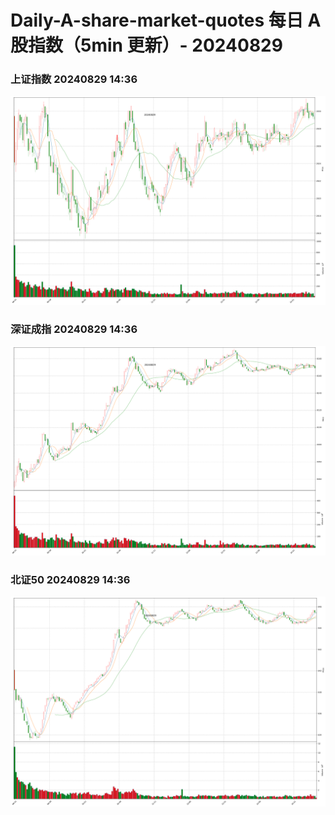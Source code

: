 
# Daily-A-share-market-quotes 每日 A 股指数（5min 更新）- 20240829

### 上证指数 20240829 14:36
![](./fig/2024/8/20240829-sh000001.png)

### 深证成指 20240829 14:36
![](./fig/2024/8/20240829-sz399001.png)

### 北证50 20240829 14:36
![](./fig/2024/8/20240829-bj899050.png)
